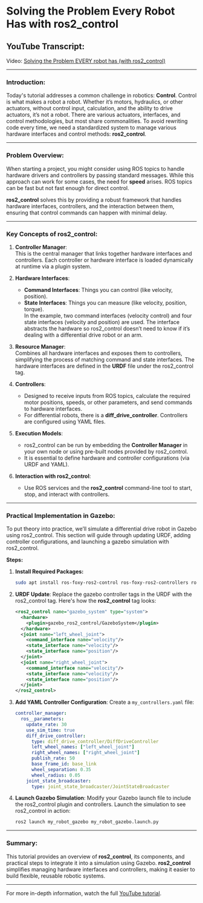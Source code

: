 
# Solving the Problem Every Robot Has with ros2_control

## YouTube Transcript:
Video: [Solving the Problem EVERY robot has (with ros2_control)](https://www.youtube.com/watch?v=4QKsDf1c4hc)

---

### Introduction:
Today's tutorial addresses a common challenge in robotics: **Control**. Control is what makes a robot a robot. Whether it’s motors, hydraulics, or other actuators, without control input, calculation, and the ability to drive actuators, it’s not a robot. There are various actuators, interfaces, and control methodologies, but most share commonalities. To avoid rewriting code every time, we need a standardized system to manage various hardware interfaces and control methods: **ros2_control**.

---

### Problem Overview:
When starting a project, you might consider using ROS topics to handle hardware drivers and controllers by passing standard messages. While this approach can work for some cases, the need for **speed** arises. ROS topics can be fast but not fast enough for direct control. 

**ros2_control** solves this by providing a robust framework that handles hardware interfaces, controllers, and the interaction between them, ensuring that control commands can happen with minimal delay.

---

### Key Concepts of ros2_control:

1. **Controller Manager**:  
   This is the central manager that links together hardware interfaces and controllers. Each controller or hardware interface is loaded dynamically at runtime via a plugin system.

2. **Hardware Interfaces**:  
   - **Command Interfaces**: Things you can control (like velocity, position).
   - **State Interfaces**: Things you can measure (like velocity, position, torque).  
   In the example, two command interfaces (velocity control) and four state interfaces (velocity and position) are used. The interface abstracts the hardware so ros2_control doesn’t need to know if it’s dealing with a differential drive robot or an arm.

3. **Resource Manager**:  
   Combines all hardware interfaces and exposes them to controllers, simplifying the process of matching command and state interfaces. The hardware interfaces are defined in the **URDF** file under the ros2_control tag.

4. **Controllers**:  
   - Designed to receive inputs from ROS topics, calculate the required motor positions, speeds, or other parameters, and send commands to hardware interfaces. 
   - For differential robots, there is a **diff_drive_controller**. Controllers are configured using YAML files.

5. **Execution Models**:  
   - ros2_control can be run by embedding the **Controller Manager** in your own node or using pre-built nodes provided by ros2_control.
   - It is essential to define hardware and controller configurations (via URDF and YAML).

6. **Interaction with ros2_control**:  
   - Use ROS services and the **ros2_control** command-line tool to start, stop, and interact with controllers.

---

### Practical Implementation in Gazebo:

To put theory into practice, we’ll simulate a differential drive robot in Gazebo using ros2_control. This section will guide through updating URDF, adding controller configurations, and launching a gazebo simulation with ros2_control.

**Steps:**

1. **Install Required Packages:**
    ```bash
    sudo apt install ros-foxy-ros2-control ros-foxy-ros2-controllers ros-foxy-gazebo-ros2-control
    ```

2. **URDF Update**:
    Replace the gazebo controller tags in the URDF with the ros2_control tag. Here's how the **ros2_control** tag looks:
    ```xml
    <ros2_control name="gazebo_system" type="system">
      <hardware>
        <plugin>gazebo_ros2_control/GazeboSystem</plugin>
      </hardware>
      <joint name="left_wheel_joint">
        <command_interface name="velocity"/>
        <state_interface name="velocity"/>
        <state_interface name="position"/>
      </joint>
      <joint name="right_wheel_joint">
        <command_interface name="velocity"/>
        <state_interface name="velocity"/>
        <state_interface name="position"/>
      </joint>
    </ros2_control>
    ```

3. **Add YAML Controller Configuration**:
    Create a `my_controllers.yaml` file:
    ```yaml
    controller_manager:
      ros__parameters:
        update_rate: 30
        use_sim_time: true
        diff_drive_controller:
          type: diff_drive_controller/DiffDriveController
          left_wheel_names: ["left_wheel_joint"]
          right_wheel_names: ["right_wheel_joint"]
          publish_rate: 50
          base_frame_id: base_link
          wheel_separation: 0.35
          wheel_radius: 0.05
        joint_state_broadcaster:
          type: joint_state_broadcaster/JointStateBroadcaster
    ```

4. **Launch Gazebo Simulation**:
    Modify your Gazebo launch file to include the ros2_control plugin and controllers. Launch the simulation to see ros2_control in action:
    ```bash
    ros2 launch my_robot_gazebo my_robot_gazebo.launch.py
    ```

---

### Summary:
This tutorial provides an overview of **ros2_control**, its components, and practical steps to integrate it into a simulation using Gazebo. **ros2_control** simplifies managing hardware interfaces and controllers, making it easier to build flexible, reusable robotic systems.

---

For more in-depth information, watch the full [YouTube tutorial](https://www.youtube.com/watch?v=4QKsDf1c4hc).
